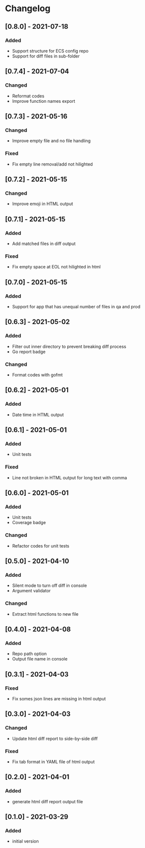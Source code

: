 # Changelog
## [0.8.0] - 2021-07-18
### Added
- Support structure for ECS config repo
- Support for diff files in sub-folder

## [0.7.4] - 2021-07-04
### Changed
- Reformat codes
- Improve function names export

## [0.7.3] - 2021-05-16
### Changed
- Improve empty file and no file handling
### Fixed
- Fix empty line removal/add not hilighted

## [0.7.2] - 2021-05-15
### Changed
- Improve emoji in HTML output

## [0.7.1] - 2021-05-15
### Added
- Add matched files in diff output
### Fixed
- Fix empty space at EOL not hilighted in html

## [0.7.0] - 2021-05-15
### Added
- Support for app that has unequal number of files in qa and prod

## [0.6.3] - 2021-05-02
### Added
- Filter out inner directory to prevent breaking diff process
- Go report badge
### Changed
- Format codes with gofmt

## [0.6.2] - 2021-05-01
### Added
- Date time in HTML output

## [0.6.1] - 2021-05-01
### Added
- Unit tests
### Fixed
- Line not broken in HTML output for long text with comma

## [0.6.0] - 2021-05-01
### Added
- Unit tests
- Coverage badge
### Changed
- Refactor codes for unit tests

## [0.5.0] - 2021-04-10
### Added
- Silent mode to turn off diff in console
- Argument validator
### Changed
- Extract html functions to new file

## [0.4.0] - 2021-04-08
### Added
- Repo path option
- Output file name in console

## [0.3.1] - 2021-04-03
### Fixed
- Fix somes json lines are missing in html output

## [0.3.0] - 2021-04-03
### Changed
- Update html diff report to side-by-side diff
### Fixed
- Fix tab format in YAML file of html output

## [0.2.0] - 2021-04-01
### Added
- generate html diff report output file

## [0.1.0] - 2021-03-29
### Added
- initial version
